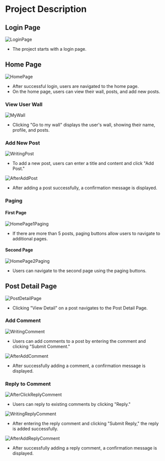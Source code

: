 # Project Description

## Login Page

![LoginPage](./src/main/resources/static/img/loginPage.png)

- The project starts with a login page.

## Home Page

![HomePage](./src/main/resources/static/img/homePage.png)

- After successful login, users are navigated to the home page.
- On the home page, users can view their wall, posts, and add new posts.

### View User Wall

![MyWall](./src/main/resources/static/img/myWall.png)

- Clicking "Go to my wall" displays the user's wall, showing their name, profile, and posts.

### Add New Post

![WritingPost](./src/main/resources/static/img/writingPost.png)

- To add a new post, users can enter a title and content and click "Add Post."

![AfterAddPost](./src/main/resources/static/img/afterAddPost.png)

- After adding a post successfully, a confirmation message is displayed.

### Paging

#### First Page

![HomePage1Paging](./src/main/resources/static/img/HomePage1Paging.png)

- If there are more than 5 posts, paging buttons allow users to navigate to additional pages.

#### Second Page

![HomePage2Paging](./src/main/resources/static/img/HomePage2Paging.png)

- Users can navigate to the second page using the paging buttons.

## Post Detail Page

![PostDetailPage](./src/main/resources/static/img/postDetailPage.png)

- Clicking "View Detail" on a post navigates to the Post Detail Page.

### Add Comment

![WritingComment](./src/main/resources/static/img/writingComment.png)

- Users can add comments to a post by entering the comment and clicking "Submit Comment."

![AfterAddComment](./src/main/resources/static/img/afterAddComment.png)

- After successfully adding a comment, a confirmation message is displayed.

### Reply to Comment

![AfterClickReplyComment](./src/main/resources/static/img/afterClickReplyComment.png)

- Users can reply to existing comments by clicking "Reply."

![WritingReplyComment](./src/main/resources/static/img/writingReplyComment.png)

- After entering the reply comment and clicking "Submit Reply," the reply is added successfully.

![AfterAddReplyComment](./src/main/resources/static/img/afterAddReplyComment.png)

- After successfully adding a reply comment, a confirmation message is displayed.
